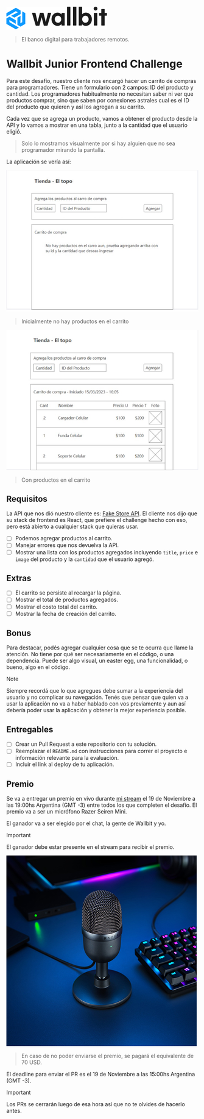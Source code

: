 [![Wallbit](./assets/logo.svg)](https://wallbit.io/)

> El banco digital para trabajadores remotos.

# Wallbit Junior Frontend Challenge

Para este desafío, nuestro cliente nos encargó hacer un carrito de compras para programadores. Tiene un formulario con 2 campos: ID del producto y cantidad. Los programadores habitualmente no necesitan saber ni ver que productos comprar, sino que saben por conexiones astrales cual es el ID del producto que quieren y así los agregan a su carrito.

Cada vez que se agrega un producto, vamos a obtener el producto desde la API y lo vamos a mostrar en una tabla, junto a la cantidad que el usuario eligió.

> Solo lo mostramos visualmente por si hay alguien que no sea programador mirando la pantalla.

La aplicación se vería así:

![Sin productos](./assets/app-0.jpg)
> Inicialmente no hay productos en el carrito

![Con productos](./assets/app-1.jpg)
> Con productos en el carrito

## Requisitos

La API que nos dió nuestro cliente es: [Fake Store API](https://fakestoreapi.com/). El cliente nos dijo que su stack de frontend es React, que prefiere el challenge hecho con eso, pero está abierto a cualquier stack que quieras usar.

- [ ] Podemos agregar productos al carrito.
- [ ] Manejar errores que nos devuelva la API.
- [ ] Mostrar una lista con los productos agregados incluyendo `title`, `price` e `image` del producto y la `cantidad` que el usuario agregó.

## Extras

- [ ] El carrito se persiste al recargar la página.
- [ ] Mostrar el total de productos agregados.
- [ ] Mostrar el costo total del carrito.
- [ ] Mostrar la fecha de creación del carrito.

## Bonus

Para destacar, podés agregar cualquier cosa que se te ocurra que llame la atención. No tiene por qué ser necesariamente en el código, o una dependencia. Puede ser algo visual, un easter egg, una funcionalidad, o bueno, algo en el código.

> [!NOTE]
> Siempre recordá que lo que agregues debe sumar a la experiencia del usuario y no complicar su navegación. Tenés que pensar que quien va a usar la aplicación no va a haber hablado con vos previamente y aun así debería poder usar la aplicación y obtener la mejor experiencia posible.

## Entregables

- [ ] Crear un Pull Request a este repositorio con tu solución.
- [ ] Reemplazar el `README.md` con instrucciones para correr el proyecto e información relevante para la evaluación.
- [ ] Incluir el link al deploy de tu aplicación.

## Premio

Se va a entregar un premio en vivo durante [mi stream](https://twitch.tv/goncypozzo) el 19 de Noviembre a las 19:00hs Argentina (GMT -3) entre todos los que completen el desafío. El premio va a ser un micrófono Razer Seiren Mini.

El ganador va a ser elegido por el chat, la gente de Wallbit y yo.

> [!IMPORTANT]
> El ganador debe estar presente en el stream para recibir el premio.

![Razer Seiren Mini](./assets/sorteo.jpg)

> En caso de no poder enviarse el premio, se pagará el equivalente de 70 USD.

El deadline para enviar el PR es el 19 de Noviembre a las 15:00hs Argentina (GMT -3).

> [!IMPORTANT]
> Los PRs se cerrarán luego de esa hora así que no te olvides de hacerlo antes.
